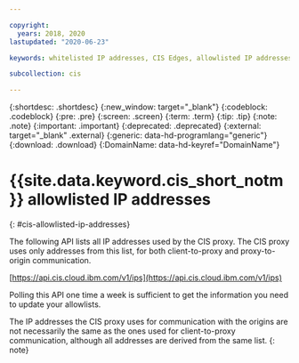 ```yaml
---

copyright:
  years: 2018, 2020
lastupdated: "2020-06-23"

keywords: whitelisted IP addresses, CIS Edges, allowlisted IP addresses

subcollection: cis

---
```

{:shortdesc: .shortdesc}
{:new_window: target="_blank"}
{:codeblock: .codeblock}
{:pre: .pre}
{:screen: .screen}
{:term: .term}
{:tip: .tip}
{:note: .note}
{:important: .important}
{:deprecated: .deprecated}
{:external: target="_blank" .external}
{:generic: data-hd-programlang="generic"}
{:download: .download}
{:DomainName: data-hd-keyref="DomainName"}

# {{site.data.keyword.cis_short_notm}} allowlisted IP addresses
{: #cis-allowlisted-ip-addresses}

The following API lists all IP addresses used by the CIS proxy. The CIS proxy uses only addresses from this list, for both client-to-proxy and proxy-to-origin communication.

[https://api.cis.cloud.ibm.com/v1/ips](https://api.cis.cloud.ibm.com/v1/ips)

Polling this API one time a week is sufficient to get the information you need to update your allowlists. 

The IP addresses the CIS proxy uses for communication with the origins are not necessarily the same as the ones used for client-to-proxy communication, although all addresses are derived from the same list.
{: note}
